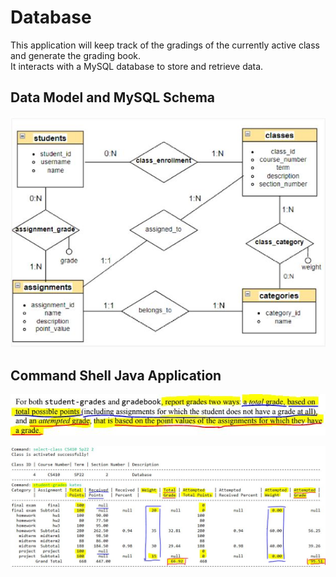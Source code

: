 # Database
This application will keep track of the gradings of the currently active class and generate the grading book. <br>
It interacts with a MySQL database to store and retrieve data.

## Data Model and MySQL Schema
![](https://github.com/shuai-yang/Database/blob/main/images/ermodel.JPG)
## Command Shell Java Application
![](https://github.com/shuai-yang/Database/blob/main/images/twogradings.JPG)

![](https://github.com/shuai-yang/Database/blob/main/images/student-grades.JPG)
